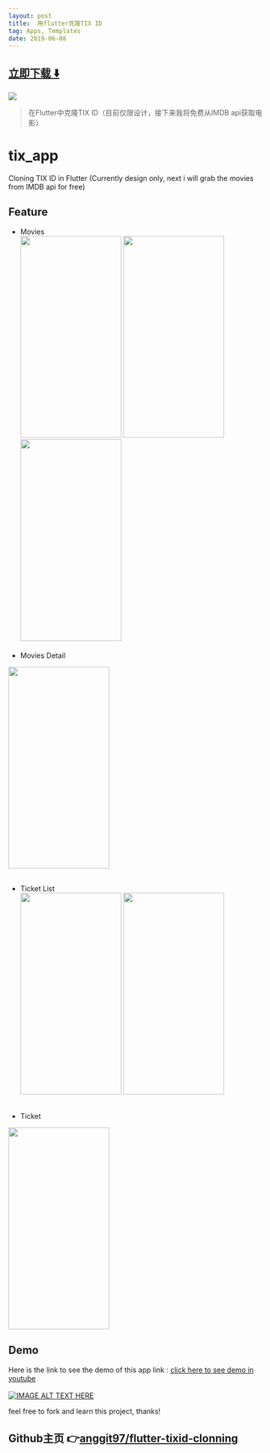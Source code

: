 ```yaml
---
layout: post
title:  用flutter克隆TIX ID
tag: Apps, Templates
date: 2019-06-08
---
```


 


## [立即下载 ️⬇️ ](https://codeload.github.com/anggit97/flutter-tixid-clonning/zip/master) 
<p-3> 

 
![](https://flutterawesome.com/content/images/2019/04/tix_app.jpg)
 
>
> 在Flutter中克隆TIX ID（目前仅限设计，接下来我将免费从IMDB api获取电影）
>

 
# tix_app

Cloning TIX ID in Flutter (Currently design only, next i will grab the movies from IMDB api for free)

## Feature
* Movies <br>
<img src="https://github.com/anggit97/flutter-tixid-clonning/blob/master/screenshoot/ss1.png" width="200" height="400"/>  <img src="https://github.com/anggit97/flutter-tixid-clonning/blob/master/screenshoot/ss2.png" width="200" height="400"/>   <img src="https://github.com/anggit97/flutter-tixid-clonning/blob/master/screenshoot/ss3.png" width="200" height="400"/> 
<br><br>
* Movies Detail
<img src="https://github.com/anggit97/flutter-tixid-clonning/blob/master/screenshoot/ss8.png" width="200" height="400"/> 
<br><br>

* Ticket List <br>
<img src="https://github.com/anggit97/flutter-tixid-clonning/blob/master/screenshoot/ss5.png" width="200" height="400"/>   <img src="https://github.com/anggit97/flutter-tixid-clonning/blob/master/screenshoot/ss6.png" width="200" height="400"/>
<br><br>

* Ticket <br>
<img src="https://github.com/anggit97/flutter-tixid-clonning/blob/master/screenshoot/ss7.png" width="200" height="400"/>

## Demo
Here is the link to see the demo of this app link : <a href="https://youtu.be/xUAu92MLXUE">click here to see demo in youtube</a><br><br>
[![IMAGE ALT TEXT HERE](https://img.youtube.com/vi/xUAu92MLXUE/0.jpg)](https://www.youtube.com/watch?v=xUAu92MLXUE)

feel free to fork and learn this project, thanks!

## Github主页 👉[anggit97/flutter-tixid-clonning](http://github.com/anggit97/flutter-tixid-clonning)